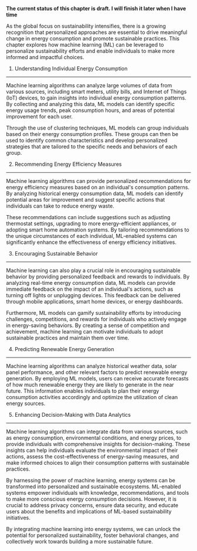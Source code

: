 **The current status of this chapter is draft. I will finish it later when I have time**

As the global focus on sustainability intensifies, there is a growing recognition that personalized approaches are essential to drive meaningful change in energy consumption and promote sustainable practices. This chapter explores how machine learning (ML) can be leveraged to personalize sustainability efforts and enable individuals to make more informed and impactful choices.

1. Understanding Individual Energy Consumption
----------------------------------------------

Machine learning algorithms can analyze large volumes of data from various sources, including smart meters, utility bills, and Internet of Things (IoT) devices, to gain insights into individual energy consumption patterns. By collecting and analyzing this data, ML models can identify specific energy usage trends, peak consumption hours, and areas of potential improvement for each user.

Through the use of clustering techniques, ML models can group individuals based on their energy consumption profiles. These groups can then be used to identify common characteristics and develop personalized strategies that are tailored to the specific needs and behaviors of each group.

2. Recommending Energy Efficiency Measures
------------------------------------------

Machine learning algorithms can provide personalized recommendations for energy efficiency measures based on an individual's consumption patterns. By analyzing historical energy consumption data, ML models can identify potential areas for improvement and suggest specific actions that individuals can take to reduce energy waste.

These recommendations can include suggestions such as adjusting thermostat settings, upgrading to more energy-efficient appliances, or adopting smart home automation systems. By tailoring recommendations to the unique circumstances of each individual, ML-enabled systems can significantly enhance the effectiveness of energy efficiency initiatives.

3. Encouraging Sustainable Behavior
-----------------------------------

Machine learning can also play a crucial role in encouraging sustainable behavior by providing personalized feedback and rewards to individuals. By analyzing real-time energy consumption data, ML models can provide immediate feedback on the impact of an individual's actions, such as turning off lights or unplugging devices. This feedback can be delivered through mobile applications, smart home devices, or energy dashboards.

Furthermore, ML models can gamify sustainability efforts by introducing challenges, competitions, and rewards for individuals who actively engage in energy-saving behaviors. By creating a sense of competition and achievement, machine learning can motivate individuals to adopt sustainable practices and maintain them over time.

4. Predicting Renewable Energy Generation
-----------------------------------------

Machine learning algorithms can analyze historical weather data, solar panel performance, and other relevant factors to predict renewable energy generation. By employing ML models, users can receive accurate forecasts of how much renewable energy they are likely to generate in the near future. This information enables individuals to plan their energy consumption activities accordingly and optimize the utilization of clean energy sources.

5. Enhancing Decision-Making with Data Analytics
------------------------------------------------

Machine learning algorithms can integrate data from various sources, such as energy consumption, environmental conditions, and energy prices, to provide individuals with comprehensive insights for decision-making. These insights can help individuals evaluate the environmental impact of their actions, assess the cost-effectiveness of energy-saving measures, and make informed choices to align their consumption patterns with sustainable practices.

By harnessing the power of machine learning, energy systems can be transformed into personalized and sustainable ecosystems. ML-enabled systems empower individuals with knowledge, recommendations, and tools to make more conscious energy consumption decisions. However, it is crucial to address privacy concerns, ensure data security, and educate users about the benefits and implications of ML-based sustainability initiatives.

By integrating machine learning into energy systems, we can unlock the potential for personalized sustainability, foster behavioral changes, and collectively work towards building a more sustainable future.
